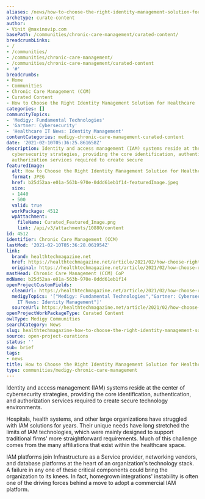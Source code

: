 ```yaml
---
aliases: /news/how-to-choose-the-right-identity-management-solution-for-healthcare
archetype: curate-content
author:
- Vinit @maxinovip.com
basePath: /communities/chronic-care-management/curated-content/
breadcrumbLinks:
- /
- /communities/
- /communities/chronic-care-management/
- /communities/chronic-care-management/curated-content
- '#'
breadcrumbs:
- Home
- Communities
- Chronic Care Management (CCM)
- Curated Content
- How to Choose the Right Identity Management Solution for Healthcare
categories: []
communityTopics:
- 'Medigy: Fundamental Technologies'
- 'Gartner: Cybersecurity'
- 'Healthcare IT News: Identity Management'
contentCategories: medigy-chronic-care-management-curated-content
date: '2021-02-10T05:36:25.861658Z'
description: Identity and access management (IAM) systems reside at the center of
  cybersecurity strategies, providing the core identification, authentication, and
  authorization services required to create secure
featuredImage:
  alt: How to Choose the Right Identity Management Solution for Healthcare
  format: JPEG
  href: b25d52aa-e01a-563b-970e-0ddd61eb1f14-featuredImage.jpeg
  size:
  - 1440
  - 500
  valid: true
  workPackage: 4512
  wpAttachment:
    fileName: Curated_Featured_Image.png
    link: /api/v3/attachments/10880/content
id: 4512
identifier: Chronic Care Management (CCM)
lastMod: '2021-02-10T05:36:28.061954Z'
link:
  brand: healthtechmagazine.net
  href: https://healthtechmagazine.net/article/2021/02/how-choose-right-identity-management-solution-healthcare
  original: https://healthtechmagazine.net/article/2021/02/how-choose-right-identity-management-solution-healthcare
mastHead: Chronic Care Management (CCM) CoP
mdName: b25d52aa-e01a-563b-970e-0ddd61eb1f14
openProjectCustomFields:
  cleanUrl: https://healthtechmagazine.net/article/2021/02/how-choose-right-identity-management-solution-healthcare
  medigyTopics: '["Medigy: Fundamental Technologies","Gartner: Cybersecurity","Healthcare
    IT News: Identity Management"]'
  sourceUrl: https://healthtechmagazine.net/article/2021/02/how-choose-right-identity-management-solution-healthcare
openProjectWorkPackageType: Curated Content
owlType: Medigy Communities
searchCategory: News
slug: healthtechmagazine-how-to-choose-the-right-identity-management-solution-for-healthcare
source: open-project-curations
status: ''
sub: brief
tags:
- news
title: How to Choose the Right Identity Management Solution for Healthcare
type: communities/medigy-chronic-care-management
---
```


<p>Identity and access management (IAM) systems reside at the center of cybersecurity strategies, providing the core identification, authentication, and authorization services required to create secure technology environments.</p><p>Hospitals, health systems, and other large organizations have struggled with IAM solutions for years. Their unique needs have long stretched the limits of IAM technologies, which were mainly designed to support traditional firms' more straightforward requirements. Much of this challenge comes from the many affiliations that exist within the healthcare space.</p><p>IAM platforms join Infrastructure as a Service provider, networking vendors, and database platforms at the heart of an organization's technology stack. A failure in any one of these critical components could bring the organization to its knees. In fact, homegrown integrations' instability is often one of the driving forces behind a move to adopt a commercial IAM platform.</p>